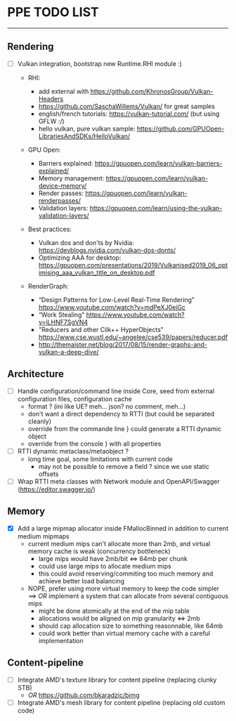# PPE TODO LIST

<!-- @import "[TOC]" {cmd="toc" depthFrom=1 depthTo=6 orderedList=false} -->

---

## Rendering

- [ ] Vulkan integration, bootstrap new Runtime.RHI module :)
    - RHI:
        - add external with https://github.com/KhronosGroup/Vulkan-Headers
        - https://github.com/SaschaWillems/Vulkan/ for great samples
        - english/french tutorials: https://vulkan-tutorial.com/ (but using GFLW :/)
        - hello vulkan, pure vulkan sample: https://github.com/GPUOpen-LibrariesAndSDKs/HelloVulkan/
    - GPU Open:
        - Barriers explained: https://gpuopen.com/learn/vulkan-barriers-explained/
        - Memory management: https://gpuopen.com/learn/vulkan-device-memory/
        - Render passes: https://gpuopen.com/learn/vulkan-renderpasses/
        - Validation layers: https://gpuopen.com/learn/using-the-vulkan-validation-layers/
    - Best practices:
        - Vulkan dos and don'ts by Nvidia: https://devblogs.nvidia.com/vulkan-dos-donts/
        - Optimizing AAA for desktop: https://gpuopen.com/presentations/2019/Vulkanised2019_06_optimising_aaa_vulkan_title_on_desktop.pdf

    - RenderGraph:
        - “Design Patterns for Low-Level Real-Time Rendering” https://www.youtube.com/watch?v=mdPeXJ0eiGc
        - “Work Stealing" https://www.youtube.com/watch?v=iLHNF7SgVN4
        - "Reducers and other Cilk++ HyperObjects" https://www.cse.wustl.edu/~angelee/cse539/papers/reducer.pdf
        - http://themaister.net/blog/2017/08/15/render-graphs-and-vulkan-a-deep-dive/

## Architecture

- [ ] Handle configuration/command line inside Core, seed from external configuration files, configuration cache
    - format ? (ini like UE? meh... json? no comment, meh...)
    - don't want a direct dependency to RTTI (but could be separated cleanly)
    - override from the commande line  } could generate a RTTI dynamic object
    - override from the console        } with all properties
- [ ] RTTI dynamic metaclass/metaobject ?
    - long time goal, some limitations with current code
        - may not be possible to remove a field ? since we use static offsets
- [ ] Wrap RTTI meta classes with Network module and OpenAPI/Swagger (https://editor.swagger.io/)

## Memory

- [x] Add a large mipmap allocator inside FMallocBinned in addition to current medium mipmaps
    - current medium mips can't allocate more than 2mb, and virtual memory cache is weak (concurrency bottleneck)
        - large mips would have 2mb/bit <=> 64mb per chunk
        - could use large mips to allocate medium mips
        - this could avoid reserving/commiting too much memory and achieve better load balancing
    - NOPE, prefer using more virtual memory to keep the code simpler ==> *OR* implement a system that can allocate from several contiguous mips
        - might be done atomically at the end of the mip table
        - allocations would be aligned on mip granularity <=> 2mb
        - should cap allocation size to something reasonnable, like 64mb
        - could work better than virtual memory cache with a careful implementation

## Content-pipeline

- [ ] Integrate AMD's texture library for content pipeline (replacing clunky STB)
    - *OR* https://github.com/bkaradzic/bimg
- [ ] Integrate AMD's mesh library for content pipeline (replacing old custom code)
